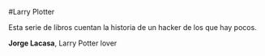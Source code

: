 
#Larry Plotter

Esta serie de libros cuentan la historia de un hacker de los que hay pocos.

**Jorge Lacasa**, Larry Potter lover